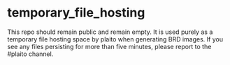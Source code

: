 # temporary_file_hosting
This repo should remain public and remain empty. It is used purely as a temporary file hosting space by plaito when generating BRD images. If you see any files persisting for more than five minutes, please report to the #plaito channel.
